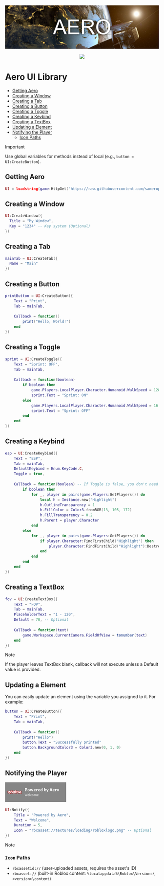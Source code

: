 ![AeroBanner](https://github.com/samerop/Aero/blob/main/gallery/Banner.jpg?raw=true)
<div align="center"><img src="https://img.shields.io/badge/voltaikz-blue?style=flat&logo=discord&logoColor=%23ffffff&labelColor=%235865F2&color=%235865F2"/></div>

# Aero UI Library
- [Getting Aero](#getting-aero)
- [Creating a Window](#creating-a-window)
- [Creating a Tab](#creating-a-tab)
- [Creating a Button](#creating-a-button)
- [Creating a Toggle](#creating-a-toggle)
- [Creating a Keybind](#creating-a-keybind)
- [Creating a TextBox](#creating-a-textbox)
- [Updating a Element](#updating-a-element)
- [Notifying the Player](#notifying-the-player)
  - [Icon Paths](#icon-paths)
> [!IMPORTANT]
> Use global variables for methods instead of local (e.g., `button = UI:CreateButton`).
## Getting Aero
```lua
UI = loadstring(game:HttpGet("https://raw.githubusercontent.com/samerop/Aero/main/source.lua"))()
```
## Creating a Window
```lua
UI:CreateWindow({
  Title = "My Window",
  Key = "1234" -- Key system (Optional)
})
```
## Creating a Tab
```lua
mainTab = UI:CreateTab({
  Name = "Main"
})
```
## Creating a Button
```lua
printButton = UI:CreateButton({
    Text = "Print",
    Tab = mainTab,

    Callback = function()
        print("Hello, World!")
    end
})
```
## Creating a Toggle
```lua
sprint = UI:CreateToggle({
    Text = "Sprint: OFF",
    Tab = mainTab,

    Callback = function(boolean)
        if boolean then
            game.Players.LocalPlayer.Character.Humanoid.WalkSpeed = 128
            sprint.Text = "Sprint: ON"
        else
            game.Players.LocalPlayer.Character.Humanoid.WalkSpeed = 16
            sprint.Text = "Sprint: OFF"
        end
    end
})
```
## Creating a Keybind
```lua
esp = UI:CreateKeybind({
    Text = "ESP",
    Tab = mainTab,
    DefaultKeybind = Enum.KeyCode.C,
    Toggle = true,
	
    Callback = function(boolean) -- If Toggle is false, you don't need 'boolean'
        if boolean then
            for _, player in pairs(game.Players:GetPlayers()) do
                local h = Instance.new("Highlight")
                h.OutlineTransparency = 1
                h.FillColor = Color3.fromRGB(13, 105, 172)
                h.FillTransparency = 0.2
                h.Parent = player.Character
            end
        else
            for _, player in pairs(game.Players:GetPlayers()) do
                if player.Character:FindFirstChild("Highlight") then
                    player.Character:FindFirstChild("Highlight"):Destroy()
                end
            end
        end
    end
})
```
## Creating a TextBox
```lua
fov = UI:CreateTextBox({
    Text = "FOV",
    Tab = mainTab,
    PlaceholderText = "1 - 120",
    Default = 70, -- Optional

    Callback = function(text)
        game.Workspace.CurrentCamera.FieldOfView = tonumber(text)
    end
})
```
> [!NOTE]
> If the player leaves TextBox blank, callback will not execute unless a Default value is provided.
## Updating a Element
You can easily update an element using the variable you assigned to it. For example:
```lua
button = UI:CreateButton({
    Text = "Print",
    Tab = mainTab,

    Callback = function()
        print("Hello")
        button.Text = "Successfully printed"
        button.BackgroundColor3 = Color3.new(0, 1, 0)
    end
})
```
## Notifying the Player
![Notification](https://github.com/samerop/Aero/blob/main/gallery/Notification.png?raw=true)
```lua
UI:Notify({
    Title = "Powered by Aero",
    Text = "Welcome",
    Duration = 5,
    Icon = "rbxasset://textures/loading/robloxlogo.png" -- Optional
})
```
> [!NOTE]
> ### `Icon` Paths
> - `rbxassetid://` (user-uploaded assets, requires the asset's ID)
> - `rbxasset://` (built-in Roblox content: `%localappdata%\Roblox\Versions\<version>\content`)
